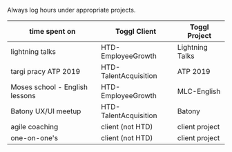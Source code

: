 Always log hours under appropriate projects.

| time spent on | Toggl Client | Toggl Project |
|--|--|--|
| lightning talks | HTD-EmployeeGrowth | Lightning Talks |
| targi pracy ATP 2019 | HTD-TalentAcquisition | ATP 2019 |
| Moses school - English lessons | HTD-EmployeeGrowth | MLC-English |
| Batony UX/UI meetup | HTD-TalentAcquisition | Batony |
| agile coaching | client (not HTD) | client project |
| one-on-one's | client (not HTD) | client project |
